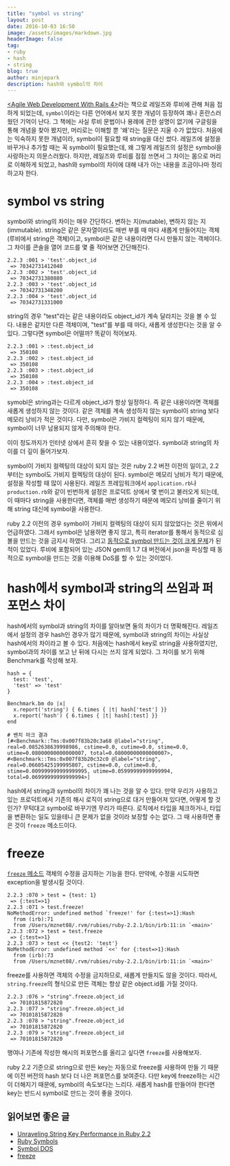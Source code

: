 ```yaml
---
title: "symbol vs string"
layout: post
date: 2016-10-03 16:50
image: /assets/images/markdown.jpg
headerImage: false
tag:
- ruby
- hash
- string
blog: true
author: minjepark
description: hash와 symbol의 차이
---
```


[<Agile Web Development With Rails 4>](http://www.insightbook.co.kr/도서-목록/programming-insight/레일스와-함께-하는-애자일-웹-개발-개정판/)라는 책으로 레일즈와 루비에 관해 처음 접하게 되었는데, `symbol`이라는 다른 언어에서 보지 못한 개념이 등장하여 꽤나 혼란스러웠던 기억이 난다. 그 책에는 사실 루비 문법이나 용례에 관한 설명이 없기에 구글링을 통해 개념을 찾아 봤지만, 머리로는 이해할 뿐 '왜'라는 질문은 지울 수가 없었다. 처음에는 익숙하지 못한 개념이라, symbol이 필요할 때 string을 대신 썼다. 레일즈에 설정을 바꾸거나 추가할 때는 꼭 symbol이 필요했는데, 왜 그렇게 레일즈의 설정은 symbol을 사랑하는지 의문스러웠다. 하지만, 레일즈와 루비를 점점 쓰면서 그 차이는 몸으로 머리로 이해하게 되었고, hash와 symbol의 차이에 대해 내가 아는 내용을 조금이나마 정리하고자 한다.

# symbol vs string
symbol와 string의 차이는 매우 간단하다. 변하는 지(mutable), 변하지 않는 지(immutable). string은 같은 문자열이라도 매번 부를 때 마다 새롭게 만들어지는 객체(루비에서 string은 객체)이고, symbol은 같은 내용이라면 다시 만들지 않는 객체이다. 그 차이를 콘솔을 열어 코드를 몇 줄 적어보면 간단해진다.

    2.2.3 :001 > 'test'.object_id
     => 70342731412040
    2.2.3 :002 > 'test'.object_id
     => 70342731380880
    2.2.3 :003 > 'test'.object_id
     => 70342731348200
    2.2.3 :004 > 'test'.object_id
     => 70342731331000

string의 경우 "test"라는 같은 내용이라도 object_id가 계속 달라지는 것을 볼 수 있다. 내용은 같지만 다른 객체이며, "test"를 부를 때 마다, 새롭게 생성한다는 것을 알 수 있다. 그렇다면 symbol은 어떨까? 똑같이 적어보자.

    2.2.3 :001 > :test.object_id
     => 350108
    2.2.3 :002 > :test.object_id
     => 350108
    2.2.3 :003 > :test.object_id
     => 350108
    2.2.3 :004 > :test.object_id
     => 350108

symobl은 string과는 다르게 object_id가 항상 일정하다. 즉 같은 내용이라면 객체를 새롭게 생성하지 않는 것이다. 같은 객체를 계속 생성하지 않는 symbol이 string 보다 메모리 낭비가 적은 것이다. 다만, symbol은 가비지 컬렉팅이 되지 않기 때문에, symbol이 너무 남용되지 않게 주의해야 한다.

이이 정도까지가 인터넷 상에서 흔히 찾을 수 있는 내용이었다. symbol과 string의 차이를 더 깊이 들어가보자.

symbol이 가비지 컬렉팅의 대상이 되지 않는 것은 ruby 2.2 버전 이전의 일이고, 2.2부터는 symbol도 가비지 컬렉팅의 대상이 된다. symbol은 메모리 낭비가 적기 때문에, 설정을 작성할 때 많이 사용된다. 레일즈 프레임워크에서 `application.rb`나 `production.rb`와 같이 빈번하게 설정은 프로덕트 상에서 몇 번이고 불러오게 되는데, 이 때마다 string을 사용한다면, 객체를 매번 생성하기 때문에 메모리 낭비를 줄이기 위해 string 대신에 symbol을 사용한다.

ruby 2.2 이전의 경우 symbol이 가비지 컬렉팅의 대상이 되지 않았었다는 것은 위에서 언급하였다. 그래서 symbol은 남용하면 좋지 않고, 특히 iterator를 통해서 동적으로 심볼을 만드는 것을 금지시 하였다. 그리고 [동적으로 symbol 만드는 것이 크게 문제](https://www.ruby-lang.org/en/news/2013/02/22/json-dos-cve-2013-0269/)가 된 적이 있었다. 루비에 포함되어 있는 JSON gem의 1.7 대 버전에서 json을 파싱할 때 동적으로 symbol을 만드는 것을 이용해 DoS를 할 수 있는 것이었다.

# hash에서 symbol과 string의 쓰임과 퍼포먼스 차이
hash에서의 symbol과 string의 차이를 알아보면 둘의 차이가 더 명확해진다. 레일즈에서 설정의 경우 hash인 경우가 많기 때문에, symbol과 string의 차이는 사실상 hash에서의 차이라고 볼 수 있다. 처음에는 hash에서 key로 string을 사용하였지만, symbol과의 차이를 보고 난 뒤에 다시는 쓰지 않게 되었다. 그 차이를 보기 위해 Benchmark를 작성해 보자.

    hash = {
      test: 'test',
      'test' => 'test'
    }

    Benchmark.bm do |x|
      x.report('string') { 6.times { |t| hash['test'] }}
      x.report('hash') { 6.times { |t| hash[:test] }}
    end

    # 벤치 마크 결과
    [#<Benchmark::Tms:0x007f83b20c3a68 @label="string", real=0.0852638639998986, cstime=0.0, cutime=0.0, stime=0.0, utime=0.08000000000000007, total=0.08000000000000007>,
    #<Benchmark::Tms:0x007f83b20c32c0 @label="string", real=0.06605425199995807, cstime=0.0, cutime=0.0, stime=0.009999999999999995, utime=0.05999999999999994, total=0.06999999999999994>]

hash에서 string과 symbol의 차이가 꽤 나는 것을 알 수 있다. 만약 우리가 사용하고 있는 프로덕트에서 기존의 해시 로직이 string으로 대거 만들어져 있다면, 어떻게 할 것인가? 무턱대고 symbol로 바꾸기엔 무리가 따른다. 로직에서 타입을 체크하거나, 타입을 변환하는 일도 있을테니 큰 문제가 없을 것이라 보장할 수는 없다. 그 때 사용하면 좋은 것이 `freeze` 메소드이다.

# freeze

[`freeze` 메소드](https://ruby-doc.org/core-2.3.1/Object.html) 객체의 수정을 금지하는 기능을 한다. 만약에, 수정을 시도하면 exception을 발생시킬 것이다.

    2.2.3 :070 > test = {test: 1}
     => {:test=>1}
    2.2.3 :071 > test.freeze!
    NoMethodError: undefined method `freeze!' for {:test=>1}:Hash
      from (irb):71
      from /Users/mznet08/.rvm/rubies/ruby-2.2.1/bin/irb:11:in `<main>'
    2.2.3 :072 > test = test.freeze
     => {:test=>1}
    2.2.3 :073 > test << {test2: 'test'}
    NoMethodError: undefined method `<<' for {:test=>1}:Hash
      from (irb):73
      from /Users/mznet08/.rvm/rubies/ruby-2.2.1/bin/irb:11:in `<main>'

freeze를 사용하면 객체의 수정을 금지하므로, 새롭게 만들지도 않을 것이다. 따라서, `string.freeze`의 형식으로 만든 객체는 항상 같은 object.id를 가질 것이다.

    2.2.3 :076 > "string".freeze.object_id
     => 70101815872820
    2.2.3 :077 > "string".freeze.object_id
     => 70101815872820
    2.2.3 :078 > "string".freeze.object_id
     => 70101815872820
    2.2.3 :079 > "string".freeze.object_id
     => 70101815872820

행여나 기존에 작성한 해시의 퍼포먼스를 올리고 싶다면 `freeze`를 사용해보자.

ruby 2.2 기준으로 string으로 만든 key는 자동으로 freeze를 사용하여 만들 기 때문에 이전 버전의 hash 보다 더 나은 퍼포먼스를 보여준다. 다만 key에 freeze하는 시간이 더해지기 때문에, symbol의 속도보다는 느리다. 새롭게 hash를 만들어야 한다면 key는 반드시 symbol로 만드는 것이 좋을 것이다.


## 읽어보면 좋은 글
* [Unraveling String Key Performance in Ruby 2.2](https://www.sitepoint.com/unraveling-string-key-performance-ruby-2-2/)
* [Ruby Symbols](http://railsdevs.blogspot.kr/2012/12/ruby-symbols.html)
* [Symbol DOS](https://www.ruby-lang.org/en/news/2013/02/22/json-dos-cve-2013-0269/)
* [freeze](https://ruby-doc.org/core-2.3.1/Object.html)


